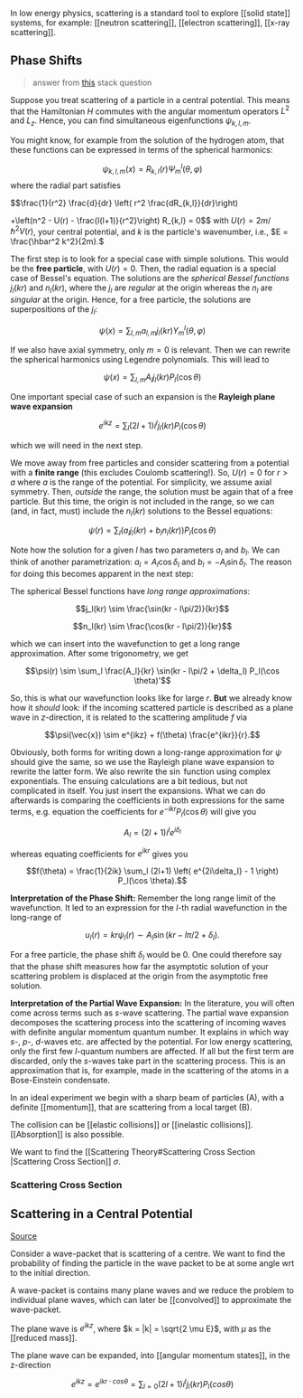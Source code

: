 In low energy physics, scattering is a standard tool to explore [[solid state]] systems, for example: [[neutron scattering]], [[electron scattering]], [[x-ray scattering]].

## Phase Shifts

> answer from [this](https://physics.stackexchange.com/questions/8132/phase-shifts-in-scattering-theory/8324#8324) stack question

Suppose you treat scattering of a particle in a central potential. This means that the Hamiltonian $H$ commutes with the angular momentum operators $L^2$ and $L_z$. Hence, you can find simultaneous eigenfunctions $\psi_{k,l,m}$. 

You might know, for example from the solution of the hydrogen atom, that these functions can be expressed in terms of the spherical harmonics:

$$\psi_{k,l,m}(x) = R_{k,l}(r) \Psi_m^l(\theta, \varphi)$$
where the radial part satisfies

$$\frac{1}{r^2} \frac{d}{dr} \left( r^2 \frac{dR_{k,l}}{dr}\right)

+\left(n^2 - U(r) - \frac{l(l+1)}{r^2}\right) R_{k,l} = 0$$
with $U(r) = 2m/\hbar^2 V(r)$, your central potential, and $k$ is the particle's wavenumber, i.e., $E = \frac{\hbar^2 k^2}{2m}.$



The first step is to look for a special case with simple solutions. This would be the **free particle**, with $U(r) = 0$. Then, the radial equation is a special case of Bessel's equation. The solutions are the *spherical Bessel functions* $j_l(kr)$ and $n_l(kr)$, where the $j_l$ are *regular* at the origin whereas the $n_l$ are *singular* at the origin. Hence, for a free particle, the solutions are superpositions of the $j_l$:

$$\psi(x) = \sum_{l,m} a_{l,m} j_l(kr) Y^l_m(\theta, \varphi)$$



If we also have axial symmetry, only $m = 0$ is relevant. Then we can rewrite the spherical harmonics using Legendre polynomials. This will lead to

$$\psi(x) = \sum_{l,m} A_{l} j_l(kr) P_l(\cos \theta)$$

One important special case of such an expansion is the **Rayleigh plane wave expansion**

$$e^{ikz} = \sum_l (2l+1) i^l j_l(kr) P_l(\cos\theta)$$

which we will need in the next step.



We move away from free particles and consider scattering from a potential with a **finite range** (this excludes Coulomb scattering!). So, $U(r) = 0$ for $r > a$ where $a$ is the range of the potential. For simplicity, we assume axial symmetry. Then, *outside* the range, the solution must be again that of a free particle. But this time, the origin is not included in the range, so we can (and, in fact, must) include the $n_l(kr)$ solutions to the Bessel equations:

$$\psi(r) = \sum_l (a_l j_l(kr) + b_l n_l(kr)) P_l(\cos \theta)$$

Note how the solution for a given $l$ has two parameters $a_l$ and $b_l$. We can think of another parametrization: $a_l = A_l \cos\delta_l$ and $b_l = -A_l \sin \delta_l$. The reason for doing this becomes apparent in the next step:



The spherical Bessel functions have *long range approximations*:

$$j_l(kr) \sim \frac{\sin(kr - l\pi/2)}{kr}$$

$$n_l(kr) \sim \frac{\cos(kr - l\pi/2)}{kr}$$

which we can insert into the wavefunction to get a long range approximation. After some trigonometry, we get

$$\psi(r) \sim \sum_l \frac{A_l}{kr} \sin(kr - l\pi/2 + \delta_l) P_l(\cos \theta)'$$

So, this is what our wavefunction looks like for large $r$. **But** we already know how it *should* look: if the incoming scattered particle is described as a plane wave in $z$-direction, it is related to the scattering amplitude $f$ via

$$\psi(\vec{x}) \sim e^{ikz} + f(\theta) \frac{e^{ikr}}{r}.$$

Obviously, both forms for writing down a long-range approximation for $\psi$ should give the same, so we use the Rayleigh plane wave expansion to rewrite the latter form. We also rewrite the $\sin$ function using complex exponentials. The ensuing calculations are a bit tedious, but not complicated in itself. You just insert the expansions. What we can do afterwards is comparing the coefficients in both expressions for the same terms, e.g. equation the coefficients for $e^{-ikr}P_l(\cos\theta)$ will give you

$$A_l = (2l+1)i^l e^{i\delta_l}$$

whereas equating coefficients for $e^{ikr}$ gives you

$$f(\theta) = \frac{1}{2ik} \sum_l (2l+1) \left( e^{2i\delta_l} - 1 \right) P_l(\cos \theta).$$



**Interpretation of the Phase Shift:** Remember the long range limit of the wavefunction. It led to an expression for the $l$-th radial wavefunction in the long-range of

$$u_l(r) = kr\psi_l(r) \sim A_l \sin(kr - l\pi/2 +\delta_l).$$

For a free particle, the phase shift $\delta_l$ would be $0$. One could therefore say that the phase shift measures how far the asymptotic solution of your scattering problem is displaced at the origin from the asymptotic free solution.



**Interpretation of the Partial Wave Expansion:** In the literature, you will often come across terms such as $s$-wave scattering. The partial wave expansion decomposes the scattering process into the scattering of incoming waves with definite angular momentum quantum number. It explains in which way $s$-, $p$-, $d$-waves etc. are affected by the potential. For low energy scattering, only the first few $l$-quantum numbers are affected. If all but the first term are discarded, only the $s$-waves take part in the scattering process. This is an approximation that is, for example, made in the scattering of the atoms in a Bose-Einstein condensate.

In an ideal experiment we begin with a sharp beam of particles (A), with a definite [[momentum]], that are scattering from a local target (B).

The collision can be [[elastic collisions]] or [[inelastic collisions]]. [[Absorption]] is also possible.

We want to find the [[Scattering Theory#Scattering Cross Section |Scattering Cross Section]] $\sigma$. 
### Scattering Cross Section






## Scattering in a Central Potential

[Source](https://archive.int.washington.edu/users/mjs5/Class_560/lec560_2/node1.html)

Consider a wave-packet that is scattering of a centre. We want to find the probability of finding the particle in the wave packet to be at some angle wrt to the initial direction. 

A wave-packet is contains many plane waves and we reduce the problem to individual plane waves, which can later be [[convolved]] to approximate the wave-packet. 

The plane wave is $e^{ikz}$, where $k = |k| = \sqrt{2 \mu E}$, with $\mu$ as the [[reduced mass]].

The plane wave can be expanded, into [[angular momentum states]], in the z-direction

$$
e^{ikz} = e^{ikr \cdot cos\theta} = \sum_{l=0} (2l +1) i^{l} j_{l}(kr) P_l (cos \theta)
$$

